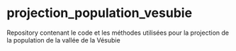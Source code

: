 # projection_population_vesubie
Repository contenant le code et les méthodes utilisées pour la projection de la population de la vallée de la Vésubie
